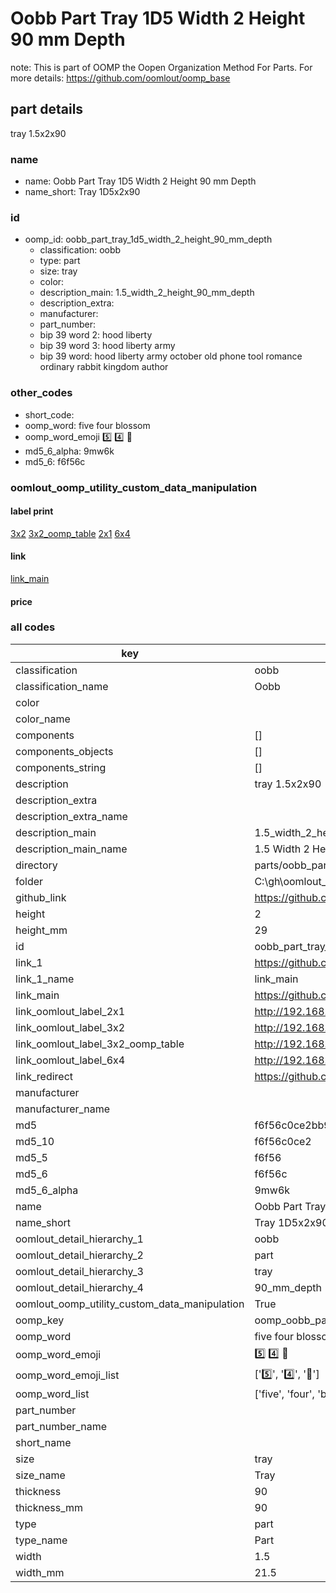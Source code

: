 # Oobb Part Tray 1D5 Width 2 Height 90 mm Depth  

note: This is part of OOMP the Oopen Organization Method For Parts. For more details: https://github.com/oomlout/oomp_base

##  part details
  



tray 1.5x2x90



### name
* name: Oobb Part Tray 1D5 Width 2 Height 90 mm Depth
* name_short: Tray 1D5x2x90 
### id
* oomp_id: oobb_part_tray_1d5_width_2_height_90_mm_depth
  * classification: oobb
  * type: part
  * size: tray
  * color: 
  * description_main: 1.5_width_2_height_90_mm_depth
  * description_extra: 
  * manufacturer: 
  * part_number: 
  * bip 39 word 2: hood liberty
  * bip 39 word 3: hood liberty army
  * bip 39 word: hood liberty army october old phone tool romance ordinary rabbit kingdom author

### other_codes
* short_code: 
* oomp_word: five four blossom
* oomp_word_emoji :five: :four: :blossom:
* md5_6_alpha: 9mw6k
* md5_6: f6f56c






### oomlout_oomp_utility_custom_data_manipulation
#### label print
[3x2](http://192.168.1.245:1112/?label=oomp%209mw6k)
[3x2_oomp_table](http://192.168.1.108:1112/?label=oomp%209mw6k)
[2x1](http://192.168.1.242:1112/?label=oomp%209mw6k)
[6x4](http://192.168.1.55:1112/?label=oomp%209mw6k)    

#### link

[link_main](https://github.com/oomlout/oomlout_oobb_version_4_generated_parts/tree/main/navigation_oomp/oobb/part/tray/1.5_width_2_height_90_mm_depth/part)                              

#### price







### all codes 
| key | value |  
| --- | --- |  
| classification | oobb |  
| classification_name | Oobb |  
| color |  |  
| color_name |  |  
| components | [] |  
| components_objects | [] |  
| components_string | [] |  
| description | tray 1.5x2x90 |  
| description_extra |  |  
| description_extra_name |  |  
| description_main | 1.5_width_2_height_90_mm_depth |  
| description_main_name | 1.5 Width 2 Height 90 mm Depth |  
| directory | parts/oobb_part_tray_1d5_width_2_height_90_mm_depth |  
| folder | C:\gh\oomlout_oobb_version_4_generated_parts\parts\oobb_part_tray_1d5_width_2_height_90_mm_depth |  
| github_link | https://github.com/oomlout/oomlout_oomp_part_src/tree/main/parts/oobb_part_tray_1d5_width_2_height_90_mm_depth |  
| height | 2 |  
| height_mm | 29 |  
| id | oobb_part_tray_1d5_width_2_height_90_mm_depth |  
| link_1 | https://github.com/oomlout/oomlout_oobb_version_4_generated_parts/tree/main/navigation_oomp/oobb/part/tray/1.5_width_2_height_90_mm_depth/part |  
| link_1_name | link_main |  
| link_main | https://github.com/oomlout/oomlout_oobb_version_4_generated_parts/tree/main/navigation_oomp/oobb/part/tray/1.5_width_2_height_90_mm_depth/part |  
| link_oomlout_label_2x1 | http://192.168.1.242:1112/?label=oomp%209mw6k |  
| link_oomlout_label_3x2 | http://192.168.1.245:1112/?label=oomp%209mw6k |  
| link_oomlout_label_3x2_oomp_table | http://192.168.1.108:1112/?label=oomp%209mw6k |  
| link_oomlout_label_6x4 | http://192.168.1.55:1112/?label=oomp%209mw6k |  
| link_redirect | https://github.com/oomlout/oomlout_oobb_version_4_generated_parts/tree/main/parts/oobb_tray_1d5_02_90 |  
| manufacturer |  |  
| manufacturer_name |  |  
| md5 | f6f56c0ce2bb9c968e4d099018203b6a |  
| md5_10 | f6f56c0ce2 |  
| md5_5 | f6f56 |  
| md5_6 | f6f56c |  
| md5_6_alpha | 9mw6k |  
| name | Oobb Part Tray 1D5 Width 2 Height 90 mm Depth |  
| name_short | Tray 1D5x2x90  |  
| oomlout_detail_hierarchy_1 | oobb |  
| oomlout_detail_hierarchy_2 | part |  
| oomlout_detail_hierarchy_3 | tray |  
| oomlout_detail_hierarchy_4 | 90_mm_depth |  
| oomlout_oomp_utility_custom_data_manipulation | True |  
| oomp_key | oomp_oobb_part_tray_1d5_width_2_height_90_mm_depth |  
| oomp_word | five four blossom |  
| oomp_word_emoji | :five: :four: :blossom: |  
| oomp_word_emoji_list | [':five:', ':four:', ':blossom:'] |  
| oomp_word_list | ['five', 'four', 'blossom'] |  
| part_number |  |  
| part_number_name |  |  
| short_name |  |  
| size | tray |  
| size_name | Tray |  
| thickness | 90 |  
| thickness_mm | 90 |  
| type | part |  
| type_name | Part |  
| width | 1.5 |  
| width_mm | 21.5 |  
